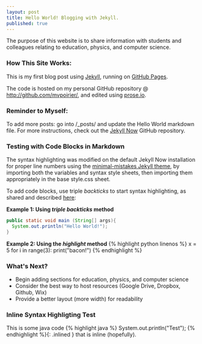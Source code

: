```yaml
---
layout: post
title: Hello World! Blogging with Jekyll.
published: true
---
```


The purpose of this website is to share information with students and colleagues relating to education, physics, and computer science.

### How This Site Works:
This is my first blog post using [Jekyll](https://github.com/barryclark/jekyll-now), running on [GitHub Pages](https://mvpoirier.github.io/).

The code is hosted on my personal GitHub repository @ <http://github.com/mvpoirier/>, and edited using [prose.io](https://prose.io).

### Reminder to Myself:
To add more posts: go into /_posts/ and update the Hello World markdown file. For more instructions, check out the [Jekyll Now](https://github.com/barryclark/jekyll-now) GitHub repository.

### Testing with Code Blocks in Markdown
The syntax highlighting was modified on the default Jekyll Now installation for proper line numbers using the [minimal-mistakes Jekyll theme](https://github.com/mmistakes/minimal-mistakes/tree/master/_sass/minimal-mistakes), by importing both the variables and syntax style sheets, then importing them appropriately in the base style.css sheet.

To add code blocks, use triple _backticks_ to start syntax highlighting, as shared and described [here](https://frankindev.com/2017/03/18/syntax-highlight-with-rouge-in-jekyll/):

**Example 1: Using _triple backticks_ method**
```java
public static void main (String[] args){
  System.out.println("Hello World!");
}
```
  
**Example 2: Using the _highlight_ method**
{% highlight python linenos %}
x = 5
for i in range(3):
	print("bacon!")
{% endhighlight %}
  
### What's Next?
- Begin adding sections for education, physics, and computer science  
- Consider the best way to host resources (Google Drive, Dropbox, Github, Wix)  
- Provide a better layout (more width) for readability

### Inline Syntax Highligting Test
This is some java code {% highlight java %} System.out.println("Test"); {% endhighlight %}{: .inlined } that is inline (hopefully).